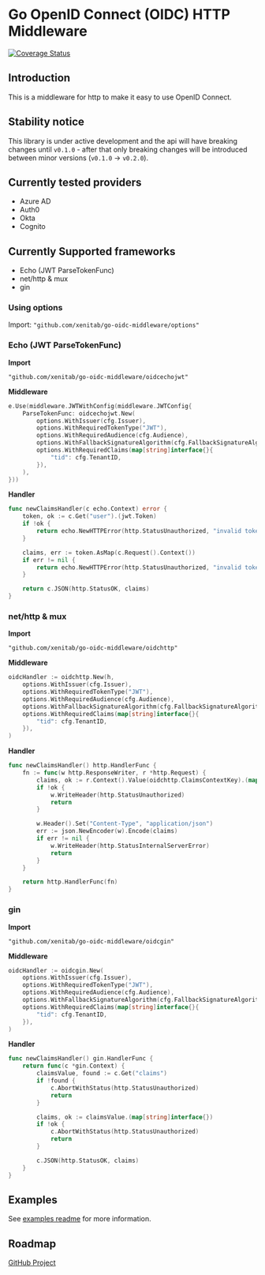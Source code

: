 # Go OpenID Connect (OIDC) HTTP Middleware

[![Coverage Status](https://coveralls.io/repos/github/XenitAB/go-oidc-middleware/badge.svg)](https://coveralls.io/github/XenitAB/go-oidc-middleware)

## Introduction

This is a middleware for http to make it easy to use OpenID Connect.

## Stability notice

This library is under active development and the api will have breaking changes until `v0.1.0` - after that only breaking changes will be introduced between minor versions (`v0.1.0` -> `v0.2.0`).

## Currently tested providers

- Azure AD
- Auth0
- Okta
- Cognito

## Currently Supported frameworks

- Echo (JWT ParseTokenFunc)
- net/http & mux
- gin

### Using options

Import: `"github.com/xenitab/go-oidc-middleware/options"`

### Echo (JWT ParseTokenFunc)

**Import**

`"github.com/xenitab/go-oidc-middleware/oidcechojwt"`

**Middleware**

```go
e.Use(middleware.JWTWithConfig(middleware.JWTConfig{
    ParseTokenFunc: oidcechojwt.New(
		options.WithIssuer(cfg.Issuer),
		options.WithRequiredTokenType("JWT"),
		options.WithRequiredAudience(cfg.Audience),
		options.WithFallbackSignatureAlgorithm(cfg.FallbackSignatureAlgorithm),
		options.WithRequiredClaims(map[string]interface{}{
			"tid": cfg.TenantID,
		}),
	),
}))
```

**Handler**

```go
func newClaimsHandler(c echo.Context) error {
	token, ok := c.Get("user").(jwt.Token)
	if !ok {
		return echo.NewHTTPError(http.StatusUnauthorized, "invalid token")
	}

	claims, err := token.AsMap(c.Request().Context())
	if err != nil {
		return echo.NewHTTPError(http.StatusUnauthorized, "invalid token")
	}

	return c.JSON(http.StatusOK, claims)
}
```

### net/http & mux

**Import**

`"github.com/xenitab/go-oidc-middleware/oidchttp"`

**Middleware**

```go
oidcHandler := oidchttp.New(h,
	options.WithIssuer(cfg.Issuer),
	options.WithRequiredTokenType("JWT"),
	options.WithRequiredAudience(cfg.Audience),
	options.WithFallbackSignatureAlgorithm(cfg.FallbackSignatureAlgorithm),
	options.WithRequiredClaims(map[string]interface{}{
		"tid": cfg.TenantID,
	}),
)
```

**Handler**

```go
func newClaimsHandler() http.HandlerFunc {
	fn := func(w http.ResponseWriter, r *http.Request) {
		claims, ok := r.Context().Value(oidchttp.ClaimsContextKey).(map[string]interface{})
		if !ok {
			w.WriteHeader(http.StatusUnauthorized)
			return
		}

		w.Header().Set("Content-Type", "application/json")
		err := json.NewEncoder(w).Encode(claims)
		if err != nil {
			w.WriteHeader(http.StatusInternalServerError)
			return
		}
	}

	return http.HandlerFunc(fn)
}
```

### gin

**Import**

`"github.com/xenitab/go-oidc-middleware/oidcgin"`

**Middleware**

```go
oidcHandler := oidcgin.New(
	options.WithIssuer(cfg.Issuer),
	options.WithRequiredTokenType("JWT"),
	options.WithRequiredAudience(cfg.Audience),
	options.WithFallbackSignatureAlgorithm(cfg.FallbackSignatureAlgorithm),
	options.WithRequiredClaims(map[string]interface{}{
		"tid": cfg.TenantID,
	}),
)
```

**Handler**

```go
func newClaimsHandler() gin.HandlerFunc {
	return func(c *gin.Context) {
		claimsValue, found := c.Get("claims")
		if !found {
			c.AbortWithStatus(http.StatusUnauthorized)
			return
		}

		claims, ok := claimsValue.(map[string]interface{})
		if !ok {
			c.AbortWithStatus(http.StatusUnauthorized)
			return
		}

		c.JSON(http.StatusOK, claims)
	}
}
```

## Examples

See [examples readme](examples/README.md) for more information.

## Roadmap

[GitHub Project](https://github.com/XenitAB/go-oidc-middleware/projects/1)
